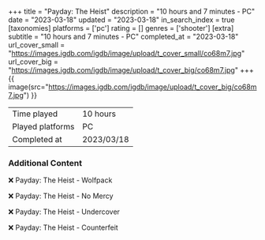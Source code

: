 +++
title = "Payday: The Heist"
description = "10 hours and 7 minutes - PC"
date = "2023-03-18"
updated = "2023-03-18"
in_search_index = true
[taxonomies]
platforms = ['pc']
rating = []
genres = ['shooter']
[extra]
subtitle = "10 hours and 7 minutes - PC"
completed_at = "2023-03-18"
url_cover_small = "https://images.igdb.com/igdb/image/upload/t_cover_small/co68m7.jpg"
url_cover_big = "https://images.igdb.com/igdb/image/upload/t_cover_big/co68m7.jpg"
+++
{{ image(src="https://images.igdb.com/igdb/image/upload/t_cover_big/co68m7.jpg") }}

|              |            |
| ------------ | ---------- |
| Time played  | 10 hours |
| Played platforms    | PC |
| Completed at | 2023/03/18 |



### Additional Content


❌ Payday: The Heist - Wolfpack

❌ Payday: The Heist - No Mercy

❌ Payday: The Heist - Undercover

❌ Payday: The Heist - Counterfeit
